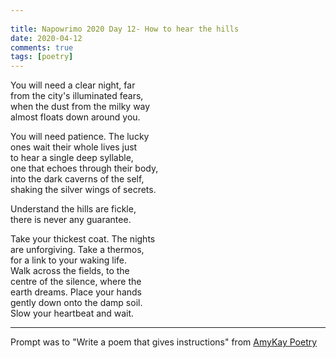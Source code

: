 ```yaml
---  
  
title: Napowrimo 2020 Day 12- How to hear the hills  
date: 2020-04-12
comments: true  
tags: [poetry]  
---  
```

You will need a clear night, far  
from the city's illuminated fears,  
when the dust from the milky way  
almost floats down around you.  

You will need patience. The lucky  
ones wait their whole lives just  
to hear a single deep syllable,  
one that echoes through their body,  
into the dark caverns of the self,  
shaking the silver wings of secrets.  

Understand the hills are fickle,  
there is never any guarantee.  

Take your thickest coat. The nights  
are unforgiving. Take a thermos,  
for a link to your waking life.  
Walk across the fields, to the  
centre of the silence, where the  
earth dreams. Place your hands  
gently down onto the damp soil.  
Slow your heartbeat and wait.  

***  

Prompt was to "Write a poem that gives instructions" from <a href="https://www.instagram.com/amykaypoetry/">AmyKay Poetry</a>  
